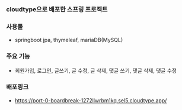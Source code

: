 ### cloudtype으로 배포한 스프링 프로젝트

### 사용툴
- springboot jpa, thymeleaf, mariaDB(MySQL)

### 주요 기능
- 회원가입, 로그인, 글쓰기, 글 수정, 글 삭제, 댓글 쓰기, 댓글 삭제, 댓글 수정

### 배포링크
- https://port-0-boardbreak-1272llwrbm1kq.sel5.cloudtype.app/